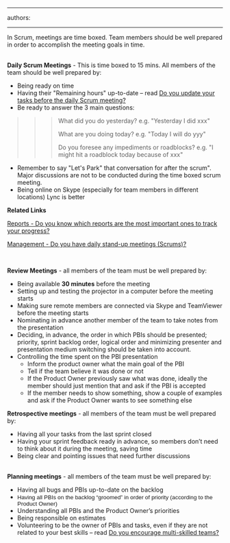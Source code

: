 

---
authors:

---




<span class='intro'> In Scrum, meetings are time boxed. Team members should be well prepared in order to&#160;accomplish the meeting goals in time.&#160;<br><br> </span>

<p><strong>Daily Scrum Meetings</strong> - This is time boxed to 15 mins. All members of the team&#160;should be well prepared by&#58;</p>
<ul><li>Being&#160;ready on&#160;time </li>
<li>Having their &quot;Remaining hours&quot; up-to-date – read <a href="/Pages/DailyScrumUpdateTasks.aspx" shape="rect">Do you update your tasks before the daily Scrum meeting?</a> </li>
<li>Be ready to answer&#160;the 3 main questions&#58;</li></ul>
<blockquote dir="ltr" style="margin-right&#58;0px;"><blockquote dir="ltr" style="margin-right&#58;0px;"><blockquote dir="ltr" style="margin-right&#58;0px;"><p>What did you do yesterday?&#160;e.g. &quot;Yesterday I did xxx&quot;</p>
<p>What&#160;are you&#160;doing today?&#160;e.g.&#160;&quot;Today I will do&#160;yyy&quot;&#160;</p>
<p>Do you foresee​&#160;any&#160;impediments or roadblocks?&#160;e.g. &quot;I might hit a roadblock today because of xxx&quot;</p></blockquote></blockquote></blockquote>
<ul><li>Remember to say &quot;Let's Park&quot; that conversation for after the scrum&quot;. Major discussions are not to be conducted during the time boxed scrum meeting.</li>
<li>Being online on Skype (especially for team members in different locations) Lync is better</li></ul>
<p><strong>Related Links</strong></p>
<p><a href="/Pages/TrackProgress.aspx">Reports - Do you know which reports are the most important ones to track your progress? </a></p>
<p><a href="/methodology-do-you-do-daily-scrums-(aka-stand-up-meetings)">Management - Do you have daily stand-up meetings (Scrums)? </a></p>
<p>&#160;</p>
<p><strong>Review Meetings</strong> - all members of the team must be well prepared by&#58;</p>
<ul><li>Being available <strong>30 minutes</strong> before the meeting </li>
<li>Setting up and testing the projector in a computer before the meeting starts </li>
<li>Making sure remote members are connected via Skype and TeamViewer before the meeting starts </li>
<li>Nominating in advance another member of the team to take notes from the presentation </li>
<li>Deciding, in advance, the order in which PBIs&#160;should be presented; priority, sprint backlog order, logical order and minimizing presenter and presentation medium switching should be taken into account. </li>
<li>Controlling the time spent on the PBI&#160;presentation <ul><li>Inform the product owner what the main goal of the PBI</li>
<li>Tell if the team believe it was done or not </li>
<li>If the Product Owner previously saw what was done, ideally the member should just mention that and ask if the PBI&#160;is accepted </li>
<li>If the member needs to show something, show a couple of examples and ask if the Product Owner wants to see something else </li></ul></li></ul>
<p><strong>Retrospective meetings</strong> - all members of the team must be well prepared by&#58;</p>
<ul><li>Having all your tasks from the last sprint closed </li>
<li>Having your sprint feedback ready in advance, so members don’t need to think about it during the meeting, saving time </li>
<li>Being clear and pointing issues that need further discussions </li></ul>
<p><strong><br>Planning meetings</strong> - all members of the team must be well prepared by&#58;</p>
<ul><li>Having all bugs and&#160;PBIs&#160;up-to-date on the backlog </li>
<li><span style="font-family&#58;verdana, sans-serif;font-size&#58;10pt;">Having all PBIs&#160;on the backlog “groomed” in order of priority (according to the Product Owner)​</span></li><li>Understanding all PBIs&#160;and the&#160;Product Owner’s priorities </li>
<li>Being responsible on estimates </li>
<li>Volunteering to be the&#160;owner of PBIs&#160;and tasks, even if they are not related to your best skills – read <a href="/Pages/BeingMultiSkilled.aspx" shape="rect">Do you encourage multi-skilled teams?</a> &#160; </li></ul>


